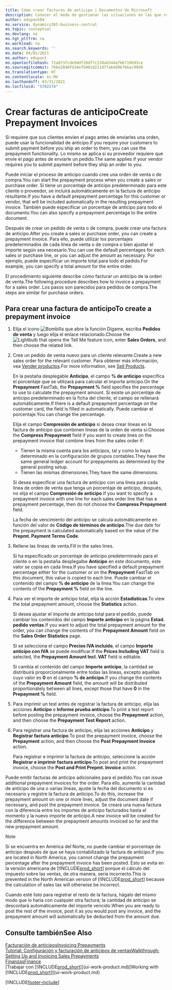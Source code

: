 ```yaml
---
title: Cómo crear facturas de anticipo | Documentos de Microsoft
description: Conocer el modo de gestionar las situaciones en las que requiere anticipo, o lo requiere el proveedor.
author: edupont04
ms.service: dynamics365-business-central
ms.topic: conceptual
ms.devlang: na
ms.tgt_pltfrm: na
ms.workload: na
ms.search.keywords: ''
ms.date: 04/01/2021
ms.author: edupont
ms.openlocfilehash: 72a073fcde9ddf20df7c138ab544afb6719b93ce
ms.sourcegitcommit: 766e2840fd16efb901d211d7fa64d96766ac99d9
ms.translationtype: HT
ms.contentlocale: es-MX
ms.lasthandoff: 03/31/2021
ms.locfileid: "5782174"
---
```

# <a name="create-prepayment-invoices"></a><span data-ttu-id="79de1-103">Crear facturas de anticipo</span><span class="sxs-lookup"><span data-stu-id="79de1-103">Create Prepayment Invoices</span></span>

<span data-ttu-id="79de1-104">Si requiere que sus clientes envíen el pago antes de enviarles una orden, puede usar la funcionalidad de anticipo.</span><span class="sxs-lookup"><span data-stu-id="79de1-104">If you require your customers to submit payment before you ship an order to them, you can use the prepayment functionality.</span></span> <span data-ttu-id="79de1-105">Lo mismo se aplica si su proveedor requiere que envíe el pago antes de enviarle un pedido.</span><span class="sxs-lookup"><span data-stu-id="79de1-105">The same applies if your vendor requires you to submit payment before they ship an order to you.</span></span>  

<span data-ttu-id="79de1-106">Puede iniciar el proceso de anticipo cuando cree una orden de venta o de compra.</span><span class="sxs-lookup"><span data-stu-id="79de1-106">You can start the prepayment process when you create a sales or purchase order.</span></span> <span data-ttu-id="79de1-107">Si tiene un porcentaje de anticipo predeterminado para este cliente o proveedor, se incluirá automáticamente en la factura de anticipo resultante.</span><span class="sxs-lookup"><span data-stu-id="79de1-107">If you have a default prepayment percentage for this customer or vendor, that will be included automatically in the resulting prepayment invoice.</span></span> <span data-ttu-id="79de1-108">También puede especificar un porcentaje de anticipo para todo el documento.</span><span class="sxs-lookup"><span data-stu-id="79de1-108">You can also specify a prepayment percentage to the entire document.</span></span>

<span data-ttu-id="79de1-109">Después de crear un pedido de venta o de compra, puede crear una factura de anticipo.</span><span class="sxs-lookup"><span data-stu-id="79de1-109">After you create a sales or purchase order, you can create a prepayment invoice.</span></span> <span data-ttu-id="79de1-110">Para ello, puede utilizar los porcentajes predeterminados de cada línea de venta o de compra o bien ajustar el importe según sea necesario.</span><span class="sxs-lookup"><span data-stu-id="79de1-110">You can use the default percentages for each sales or purchase line, or you can adjust the amount as necessary.</span></span> <span data-ttu-id="79de1-111">Por ejemplo, puede especificar un importe total para todo el pedido.</span><span class="sxs-lookup"><span data-stu-id="79de1-111">For example, you can specify a total amount for the entire order.</span></span>  

<span data-ttu-id="79de1-112">El procedimiento siguiente describe cómo facturar un anticipo de la orden de venta.</span><span class="sxs-lookup"><span data-stu-id="79de1-112">The following procedure describes how to invoice a prepayment for a sales order.</span></span> <span data-ttu-id="79de1-113">Los pasos son parecidos para pedidos de compra.</span><span class="sxs-lookup"><span data-stu-id="79de1-113">The steps are similar for purchase orders.</span></span>  

## <a name="to-create-a-prepayment-invoice"></a><span data-ttu-id="79de1-114">Para crear una factura de anticipo</span><span class="sxs-lookup"><span data-stu-id="79de1-114">To create a prepayment invoice</span></span>

1. <span data-ttu-id="79de1-115">Elija el icono ![Bombilla que abre la función Dígame](media/ui-search/search_small.png "Dígame qué desea hacer"), escriba **Pedidos de venta** y luego elija el enlace relacionado.</span><span class="sxs-lookup"><span data-stu-id="79de1-115">Choose the ![Lightbulb that opens the Tell Me feature](media/ui-search/search_small.png "Tell me what you want to do") icon, enter **Sales Orders**, and then choose the related link.</span></span>  
2. <span data-ttu-id="79de1-116">Cree un pedido de venta nuevo para un cliente relevante.</span><span class="sxs-lookup"><span data-stu-id="79de1-116">Create a new sales order for the relevant customer.</span></span> <span data-ttu-id="79de1-117">Para obtener más información, vea [Vender productos](sales-how-sell-products.md).</span><span class="sxs-lookup"><span data-stu-id="79de1-117">For more information, see [Sell Products](sales-how-sell-products.md).</span></span>  

    <span data-ttu-id="79de1-118">En la pestaña desplegable **Anticipo**, el campo **% de anticipo** especifica el porcentaje que se utilizará para calcular el importe anticipo.</span><span class="sxs-lookup"><span data-stu-id="79de1-118">On the **Prepayment** FastTab, the **Prepayment %** field specifies the percentage to use to calculate the prepayment amount.</span></span> <span data-ttu-id="79de1-119">Si existe un porcentaje de anticipo predeterminado en la ficha del cliente, el campo se rellenará automáticamente.</span><span class="sxs-lookup"><span data-stu-id="79de1-119">If there is a default prepayment percentage on the customer card, the field is filled in automatically.</span></span> <span data-ttu-id="79de1-120">Puede cambiar el porcentaje.</span><span class="sxs-lookup"><span data-stu-id="79de1-120">You can change the percentage.</span></span> <!--This percentage is applied to lines where the item on that line does not already specify a prepayment percentage. The prepayment percentage is only copied from the header to lines that do not copy the default prepayment percentage from the item.-->  

    <span data-ttu-id="79de1-121">Elija el campo **Compresión de anticipo** si desea crear líneas en la factura de anticipo que combinen líneas de la orden de venta si:</span><span class="sxs-lookup"><span data-stu-id="79de1-121">Choose the **Compress Prepayment** field if you want to create lines on the prepayment invoice that combine lines from the sales order if:</span></span>  

    - <span data-ttu-id="79de1-122">Tienen la misma cuenta para los anticipos, tal y como lo haya determinado en la configuración de grupos contables.</span><span class="sxs-lookup"><span data-stu-id="79de1-122">They have the same general ledger account for prepayments as determined by the general posting setup.</span></span>  
    - <span data-ttu-id="79de1-123">Tienen las mismas dimensiones.</span><span class="sxs-lookup"><span data-stu-id="79de1-123">They have the same dimensions.</span></span>  

    <span data-ttu-id="79de1-124">Si desea especificar una factura de anticipo con una línea para cada línea de orden de venta que tenga un porcentaje de anticipo, después, no elija el campo **Compresión de anticipo**.</span><span class="sxs-lookup"><span data-stu-id="79de1-124">If you want to specify a prepayment invoice with one line for each sales order line that has a prepayment percentage, then do not choose the **Compress Prepayment** field.</span></span>  

    <span data-ttu-id="79de1-125">La fecha de vencimiento del anticipo se calcula automáticamente en función del valor de **Código de términos de anticipo**.</span><span class="sxs-lookup"><span data-stu-id="79de1-125">The due date for the prepayment is calculated automatically based on the value of the **Prepmt. Payment Terms Code**.</span></span>

3. <span data-ttu-id="79de1-126">Rellene las líneas de venta.</span><span class="sxs-lookup"><span data-stu-id="79de1-126">Fill in the sales lines.</span></span>  

    <span data-ttu-id="79de1-127">Si ha especificado un porcentaje de anticipo predeterminado para el cliente o en la pestaña desplegalbe **Anticipo** en este documento, este valor se copia en cada línea.</span><span class="sxs-lookup"><span data-stu-id="79de1-127">If you have specified a default prepayment percentage either for the customer or on the **Prepayment** FastTab on this document, this value is copied to each line.</span></span> <span data-ttu-id="79de1-128">Puede cambiar el contenido del campo **% de anticipo** de la línea.</span><span class="sxs-lookup"><span data-stu-id="79de1-128">You can change the contents of the **Prepayment %** field on the line.</span></span>  

4. <span data-ttu-id="79de1-129">Para ver el importe de anticipo total, elija la acción **Estadísticas**.</span><span class="sxs-lookup"><span data-stu-id="79de1-129">To view the total prepayment amount, choose the **Statistics** action.</span></span>

    <span data-ttu-id="79de1-130">Si desea ajustar el importe de anticipo total para el pedido, puede cambiar los contenidos del campo **Importe anticipo** en la página **Estad. pedido ventas**.</span><span class="sxs-lookup"><span data-stu-id="79de1-130">If you want to adjust the total prepayment amount for the order, you can change the contents of the **Prepayment Amount** field on the **Sales Order Statistics** page.</span></span>  

    <span data-ttu-id="79de1-131">Si se selecciona el campo **Precios IVA incluido**, el campo **Importe anticipo con IVA** se puede modificar.</span><span class="sxs-lookup"><span data-stu-id="79de1-131">If the **Prices Including VAT** field is selected, the **Prepayment Amount Incl. VAT** field is editable.</span></span>  

    <span data-ttu-id="79de1-132">Si cambia el contenido del campo **Importe anticipo**, la cantidad se distribuirá proporcionalmente entre todas las líneas, excepto aquellas cuyo valor es **0** en el campo **% de anticipo**.</span><span class="sxs-lookup"><span data-stu-id="79de1-132">If you change the contents of the **Prepayment Amount** field, the amount will be distributed proportionately between all lines, except those that have **0** in the **Prepayment %** field.</span></span>  

5. <span data-ttu-id="79de1-133">Para imprimir un test antes de registrar la factura de anticipo, elija las acciones **Anticipo** e **Informe prueba anticipo**.</span><span class="sxs-lookup"><span data-stu-id="79de1-133">To print a test report before posting the prepayment invoice, choose the **Prepayment** action, and then choose the **Prepayment Test Report** action.</span></span>  
6. <span data-ttu-id="79de1-134">Para registrar una factura de anticipo, elija las acciones **Anticipo** y **Registrar factura anticipo**.</span><span class="sxs-lookup"><span data-stu-id="79de1-134">To post the prepayment invoice, choose the **Prepayment** action, and then choose the **Post Prepayment Invoice** action.</span></span>  

    <span data-ttu-id="79de1-135">Para registrar e imprimir la factura de anticipo, seleccione la acción **Registrar e imprimir factura anticipo**.</span><span class="sxs-lookup"><span data-stu-id="79de1-135">To post and print the prepayment invoice, choose the **Post and Print Prepmt. Invoice** action.</span></span>  

<span data-ttu-id="79de1-136">Puede emitir facturas de anticipo adicionales para el pedido.</span><span class="sxs-lookup"><span data-stu-id="79de1-136">You can issue additional prepayment invoices for the order.</span></span> <span data-ttu-id="79de1-137">Para ello, aumente la cantidad de anticipo de una o varias líneas, ajuste la fecha del documento si es necesario y registre la factura de anticipo.</span><span class="sxs-lookup"><span data-stu-id="79de1-137">To do this, increase the prepayment amount on one or more lines, adjust the document date if necessary, and post the prepayment invoice.</span></span> <span data-ttu-id="79de1-138">Se creará una nueva factura con la diferencia entre los importes de anticipo facturados hasta el momento y la nuevo importe de anticipo.</span><span class="sxs-lookup"><span data-stu-id="79de1-138">A new invoice will be created for the difference between the prepayment amounts invoiced so far and the new prepayment amount.</span></span>  

> [!NOTE]  
> <span data-ttu-id="79de1-139">Si se encuentra en América del Norte, no puede cambiar el porcentaje de anticipo después de que se haya contabilizado la factura de anticipo.</span><span class="sxs-lookup"><span data-stu-id="79de1-139">If you are located in North America, you cannot change the prepayment percentage after the prepayment invoice has been posted.</span></span> <span data-ttu-id="79de1-140">Esto se evita en la versión americana de [!INCLUDE[prod_short](includes/prod_short.md)] porque el cálculo del impuesto sobre las ventas, de otra manera, sería incorrecto.</span><span class="sxs-lookup"><span data-stu-id="79de1-140">This is prevented in the North American version of [!INCLUDE[prod_short](includes/prod_short.md)] because the calculation of sales tax will otherwise be incorrect.</span></span>  

 <span data-ttu-id="79de1-141">Cuando esté listo para registrar el resto de la factura, hágalo del mismo modo que lo haría con cualquier otra factura; la cantidad de anticipo se descontará automáticamente del importe vencido.</span><span class="sxs-lookup"><span data-stu-id="79de1-141">When you are ready to post the rest of the invoice, post it as you would post any invoice, and the prepayment amount will automatically be deducted from the amount due.</span></span>  

## <a name="see-also"></a><span data-ttu-id="79de1-142">Consulte también</span><span class="sxs-lookup"><span data-stu-id="79de1-142">See Also</span></span>

[<span data-ttu-id="79de1-143">Facturación de anticipos</span><span class="sxs-lookup"><span data-stu-id="79de1-143">Invoicing Prepayments</span></span>](finance-invoice-prepayments.md)  
[<span data-ttu-id="79de1-144">Tutorial: Configuración y facturación de anticipos de ventas</span><span class="sxs-lookup"><span data-stu-id="79de1-144">Walkthrough: Setting Up and Invoicing Sales Prepayments</span></span>](walkthrough-setting-up-and-invoicing-sales-prepayments.md)  
[<span data-ttu-id="79de1-145">Finanzas</span><span class="sxs-lookup"><span data-stu-id="79de1-145">Finance</span></span>](finance.md)  
<span data-ttu-id="79de1-146">[Trabajar con [!INCLUDE[prod_short](includes/prod_short.md)]](ui-work-product.md)</span><span class="sxs-lookup"><span data-stu-id="79de1-146">[Working with [!INCLUDE[prod_short](includes/prod_short.md)]](ui-work-product.md)</span></span>


[!INCLUDE[footer-include](includes/footer-banner.md)]